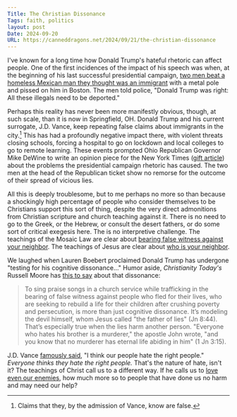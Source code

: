 ```yaml
---
Title: The Christian Dissonance
Tags: faith, politics
layout: post
Date: 2024-09-20
URL: https://canneddragons.net/2024/09/21/the-christian-dissonance
---
```


I've known for a long time how Donald Trump's hateful rhetoric can affect people. One of the first incidences of the impact of his speech was when, at the beginning of his last successful presidential campaign, [two men beat a homeless Mexican man they thought was an immigrant](https://www.reuters.com/article/world/us-politics/boston-men-jailed-for-trump-inspired-hate-crime-attack-idUSKCN0Y805K/) with a metal pole and pissed on him in Boston. The men told police, "Donald Trump was right: All these illegals need to be deported."

<!--more-->

Perhaps this reality has never been more manifestly obvious, though, at such scale, than it is now in Springfield, OH. Donald Trump and his current surrogate, J.D. Vance, keep repeating false claims about immigrants in the city.[^1] This has had a profoundly negative impact there, with violent threats closing schools, forcing a hospital to go on lockdown and local colleges to go to remote learning. These events prompted Ohio Republican Governor Mike DeWine to write an opinion piece for the New York Times ([gift article](https://www.nytimes.com/2024/09/20/opinion/springfield-haitian-migrants-ohio.html?unlocked_article_code=1.MU4.hziK.UFerySaAVRRb&smid=url-share)) about the problems the presidential campaign rhetoric has caused. The two men at the head of the Republican ticket show no remorse for the outcome of their spread of vicious lies. 

All this is deeply troublesome, but to me perhaps no more so than because a shockingly high percentage of people who consider themselves to be Christians support this sort of thing, despite the very direct admonitions from Christian scripture and church teaching against it. There is no need to go to the Greek, or the Hebrew, or consult the desert fathers, or do some sort of critical exegesis here. The is no interpretive challenge. The teachings of the Mosaic Law are clear about [bearing false witness against your neighbor](https://biblehub.com/exodus/20-16.htm). The teachings of Jesus are clear about [who is your neighbor](https://biblehub.com/luke/10-29.htm). 

We laughed when Lauren Boebert proclaimed Donald Trump has undergone "testing for his cognitive dissonance..." Humor aside, *Christianity Today's* Russell Moore has [this to say](https://www.christianitytoday.com/newsletter/archive/moore-to-the-point-v1-4/) about that dissonance:

> To sing praise songs in a church service while trafficking in the bearing of false witness against people who fled for their lives, who are seeking to rebuild a life for their children after crushing poverty and persecution, is more than just cognitive dissonance. It’s modeling the devil himself, whom Jesus called "the father of lies" (Jn 8:44). That’s especially true when the lies harm another person. "Everyone who hates his brother is a murderer," the apostle John wrote, "and you know that no murderer has eternal life abiding in him" (1 Jn 3:15).

J.D. Vance [famously said](https://reason.com/2021/09/02/jd-vance-surrenders-to-the-politics-of-hate/), "I think our people hate the right people." *Everyone thinks they hate the right people.* That's the nature of hate, isn't it? The teachings of Christ call us to a different way. If he calls us to [love even our enemies](https://biblehub.com/matthew/5-44.htm), how much more so to people that have done us no harm and may need our help? 

[^1]: Claims that they, by the admission of Vance, know are false. 
